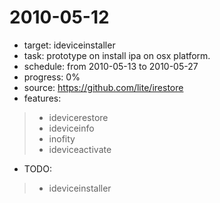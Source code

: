 2010-05-12
====
+ target: ideviceinstaller
+ task:	prototype on install ipa on osx platform.
+ schedule: from 2010-05-13 to 2010-05-27
+ progress: 0%
+ source: https://github.com/lite/irestore
+ features:

> + idevicerestore
> + ideviceinfo
> + inofity
> + ideviceactivate

+ TODO:

> + ideviceinstaller 
